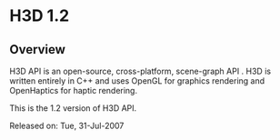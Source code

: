 H3D 1.2
==================

## Overview ##

H3D API is an open-source, cross-platform, scene-graph API . H3D is written entirely in C++ and uses
OpenGL for graphics rendering and OpenHaptics for haptic rendering.

This is the 1.2 version of H3D API.

Released on: Tue, 31-Jul-2007
